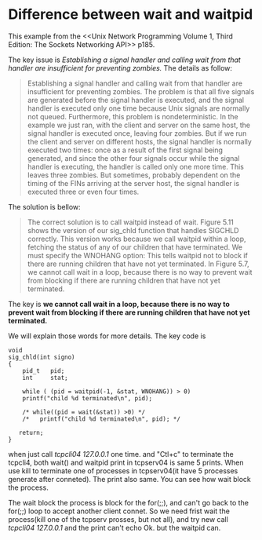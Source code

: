 # Difference between wait and waitpid

This example from the <<Unix Network Programming Volume 1, Third Edition: The Sockets Networking API>> p185.

The key issue is *Establishing a signal handler and calling wait from that handler are insufficient for preventing zombies.* The details as follow:

> Establishing a signal handler and calling wait from that handler are insufficient for preventing zombies. The problem is that all five signals are generated before the signal handler is executed, and the signal handler is executed only one time because Unix signals are normally not queued. Furthermore, this problem is nondeterministic. In the example we just ran, with the client and server on the same host, the signal handler is executed once, leaving four zombies. But if we run the client and server on different hosts, the signal handler is normally executed two times: once as a result of the first signal being generated, and since the other four signals occur while the signal handler is executing, the handler is called only one more time. This leaves three zombies. But sometimes, probably dependent on the timing of the FINs arriving at the server host, the signal handler is executed three or even four times.

The solution is bellow:
>The correct solution is to call waitpid instead of wait. Figure 5.11 shows the version of our sig_chld function that handles SIGCHLD correctly. This version works because we call waitpid within a loop, fetching the status of any of our children that have terminated. We must specify the WNOHANG option: This tells waitpid not to block if there are running children that have not yet terminated. In Figure 5.7, we cannot call wait in a loop, because there is no way to prevent wait from blocking if there are running children that have not yet terminated.

The key is **we cannot call wait in a loop, because there is no way to prevent wait from blocking if there are running children that have not yet terminated.**

We will explain those words for more details. The key code is 
	
	void
	sig_chld(int signo)
	{
		pid_t	pid;
		int		stat;

	    while ( (pid = waitpid(-1, &stat, WNOHANG)) > 0)
	    printf("child %d terminated\n", pid);

	    /* while((pid = wait(&stat)) >0) */
	    /*   printf("child %d terminated\n", pid); */

	   return;
	}
	
when just call *tcpcli04 127.0.0.1* one time. and "Ctl+c" to terminate the tcpcli4, both wait() and waitpid print in tcpserv04 is same 5 prints. When use kill to terminate one of processes in tcpserv04(it have 5 processes generate after conneted). The print also same. You can see how wait block the process.

The wait block the process is block for the for(;;), and can't go back to the for(;;) loop to accept another client connet. So we need frist wait the process(kill one of the tcpserv prosses, but not all), and try new call *tcpcli04 127.0.0.1* and the print can't echo Ok. but the waitpid can.
